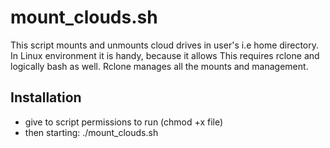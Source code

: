 # mount_clouds.sh

This script mounts and unmounts cloud drives in user's i.e home directory. In Linux environment it is handy, because it allows This requires rclone and logically bash as well. Rclone manages all the mounts and management.

## Installation 
- give to script permissions to run (chmod +x file)
- then starting: ./mount_clouds.sh
  
